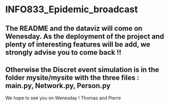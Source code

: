 # INFO833_Epidemic_broadcast
## The README and the dataviz will come on Wenesday. As the deployment of the project and plenty of interesting features will be add, we strongly advise you to come back !!
## Otherwise the Discret event simulation is in the folder mysite/mysite with the three files : main.py, Network.py, Person.py

We hope to see you on Wenesday !
Thomas and Pierre
